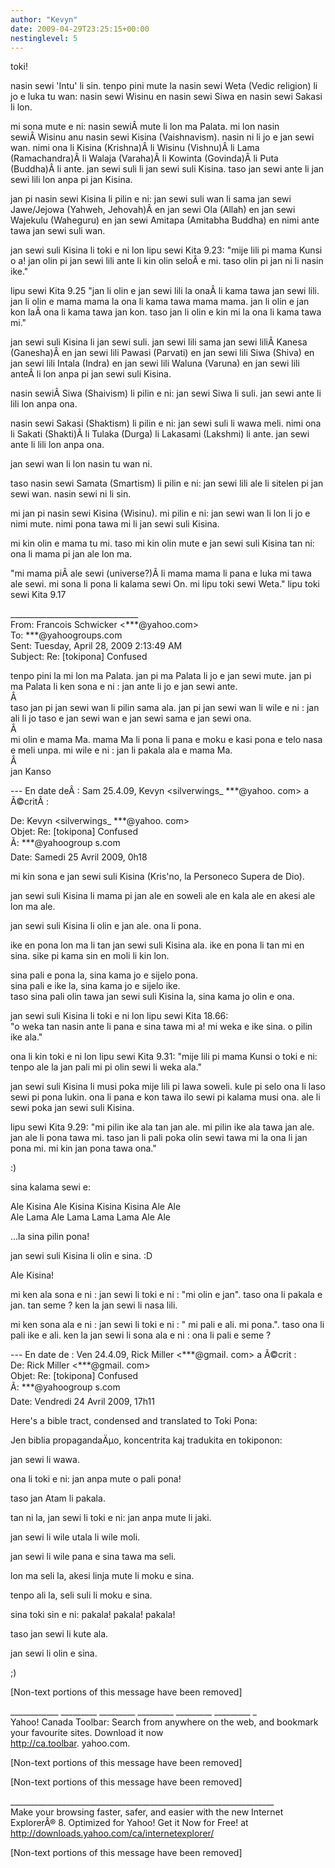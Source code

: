 ```yaml
---
author: "Kevyn"
date: 2009-04-29T23:25:15+00:00
nestinglevel: 5
---
```

toki!  
  
nasin sewi 'Intu' li sin. tenpo pini mute la nasin sewi Weta (Vedic religion) li jo e luka tu wan: nasin sewi Wisinu en nasin sewi Siwa en nasin sewi Sakasi li lon.  
  
mi sona mute e ni: nasin sewiÂ mute li lon ma Palata. mi lon nasin sewiÂ Wisinu anu nasin sewi Kisina (Vaishnavism). nasin ni li jo e jan sewi wan. nimi ona li Kisina (Krishna)Â li Wisinu (Vishnu)Â li Lama (Ramachandra)Â li Walaja (Varaha)Â li Kowinta (Govinda)Â li Puta (Buddha)Â li ante. jan sewi suli li jan sewi suli Kisina. taso jan sewi ante li jan sewi lili lon anpa pi jan Kisina.  
  
jan pi nasin sewi Kisina li pilin e ni: jan sewi suli wan li sama jan sewi Jawe/Jejowa (Yahweh, Jehovah)Â en jan sewi Ola (Allah) en jan sewi Wajekulu (Waheguru) en jan sewi Amitapa (Amitabha Buddha) en nimi ante tawa jan sewi suli wan.  
  
jan sewi suli Kisina li toki e ni lon lipu sewi Kita 9.23: "mije lili pi mama Kunsi o a! jan olin pi jan sewi lili ante li kin olin seloÂ e mi. taso olin pi jan ni li nasin ike."  
  
lipu sewi Kita 9.25 "jan li olin e jan sewi lili la onaÂ li kama tawa jan sewi lili. jan li olin e mama mama la ona li kama tawa mama mama. jan li olin e jan kon laÂ ona li kama tawa jan kon. taso jan li olin e kin mi la ona li kama tawa mi."  
  
jan sewi suli Kisina li jan sewi suli. jan sewi lili sama jan sewi liliÂ Kanesa (Ganesha)Â en jan sewi lili Pawasi (Parvati) en jan sewi lili Siwa (Shiva) en jan sewi lili Intala (Indra) en jan sewi lili Waluna (Varuna) en jan sewi lili anteÂ li lon anpa pi jan sewi suli Kisina.  
  
  
  
nasin sewiÂ Siwa (Shaivism) li pilin e ni: jan sewi Siwa li suli. jan sewi ante li lili lon anpa ona.  
  
nasin sewi Sakasi (Shaktism) li pilin e ni: jan sewi suli li wawa meli. nimi ona li Sakati (Shakti)Â li Tulaka (Durga) li Lakasami (Lakshmi) li ante. jan sewi ante li lili lon anpa ona.  
  
jan sewi wan li lon nasin tu wan ni.  
  
taso nasin sewi Samata (Smartism) li pilin e ni: jan sewi lili ale li sitelen pi jan sewi wan. nasin sewi ni li sin.  
  
mi jan pi nasin sewi Kisina (Wisinu). mi pilin e ni: jan sewi wan li lon li jo e nimi mute. nimi pona tawa mi li jan sewi suli Kisina.  
  
mi kin olin e mama tu mi. taso mi kin olin mute e jan sewi suli Kisina tan ni: ona li mama pi jan ale lon ma.  
  
"mi mama piÂ ale sewi (universe?)Â li mama mama li pana e luka mi tawa ale sewi. mi sona li pona li kalama sewi On. mi lipu toki sewi Weta." lipu toki sewi Kita 9.17  
  
  
\_\_\_\_\_\_\_\_\_\_\_\_\_\_\_\_\_\_\_\_\_\_\_\_\_\_\_\_\_\_\_\_  
From: Francois Schwicker <\*\*\*@yahoo.com>  
To: \*\*\*@yahoogroups.com  
Sent: Tuesday, April 28, 2009 2:13:49 AM  
Subject: Re: \[tokipona\] Confused  
  
  
  
  
  
tenpo pini la mi lon ma Palata. jan pi ma Palata li jo e jan sewi mute. jan pi ma Palata li ken sona e ni : jan ante li jo e jan sewi ante.  
Â   
taso jan pi jan sewi wan li pilin sama ala. jan pi jan sewi wan li wile e ni : jan ali li jo taso e jan sewi wan e jan sewi sama e jan sewi ona.  
Â   
mi olin e mama Ma. mama Ma li pona li pana e moku e kasi pona e telo nasa e meli unpa. mi wile e ni : jan li pakala ala e mama Ma.  
Â   
jan Kanso  
  
\--- En date deÂ : Sam 25.4.09, Kevyn <silverwings\_ \*\*\*@yahoo. com> a Ã©critÂ :  
  
De: Kevyn <silverwings\_ \*\*\*@yahoo. com>  
Objet: Re: \[tokipona\] Confused  
Ã: \*\*\*@yahoogroup s.com  
Date: Samedi 25 Avril 2009, 0h18  
  
mi kin sona e jan sewi suli Kisina (Kris'no, la Personeco Supera de Dio).  
  
jan sewi suli Kisina li mama pi jan ale en soweli ale en kala ale en akesi ale lon ma ale.  
  
jan sewi suli Kisina li olin e jan ale. ona li pona.  
  
ike en pona lon ma li tan jan sewi suli Kisina ala. ike en pona li tan mi en sina. sike pi kama sin en moli li kin lon.  
  
sina pali e pona la, sina kama jo e sijelo pona.  
sina pali e ike la, sina kama jo e sijelo ike.  
taso sina pali olin tawa jan sewi suli Kisina la, sina kama jo olin e ona.  
  
jan sewi suli Kisina li toki e ni lon lipu sewi Kita 18.66:  
"o weka tan nasin ante li pana e sina tawa mi a! mi weka e ike sina. o pilin ike ala."  
  
ona li kin toki e ni lon lipu sewi Kita 9.31: "mije lili pi mama Kunsi o toki e ni: tenpo ale la jan pali mi pi olin sewi li weka ala."  
  
jan sewi suli Kisina li musi poka mije lili pi lawa soweli. kule pi selo ona li laso sewi pi pona lukin. ona li pana e kon tawa ilo sewi pi kalama musi ona. ale li sewi poka jan sewi suli Kisina.  
  
lipu sewi Kita 9.29: "mi pilin ike ala tan jan ale. mi pilin ike ala tawa jan ale. jan ale li pona tawa mi. taso jan li pali poka olin sewi tawa mi la ona li jan pona mi. mi kin jan pona tawa ona."  
  
:)  
  
sina kalama sewi e:  
  
Ale Kisina Ale Kisina Kisina Kisina Ale Ale  
Ale Lama Ale Lama Lama Lama Ale Ale  
  
...la sina pilin pona!  
  
jan sewi suli Kisina li olin e sina. :D  
  
Ale Kisina!  
  
mi ken ala sona e ni : jan sewi li toki e ni : "mi olin e jan". taso ona li pakala e jan. tan seme ? ken la jan sewi li nasa lili.  
  
mi ken sona ala e ni : jan sewi li toki e ni : " mi pali e ali. mi pona.". taso ona li pali ike e ali. ken la jan sewi li sona ala e ni : ona li pali e seme ?  
  
\--- En date de : Ven 24.4.09, Rick Miller <\*\*\*@gmail. com> a Ã©crit :  
De: Rick Miller <\*\*\*@gmail. com>  
Objet: Re: \[tokipona\] Confused  
Ã: \*\*\*@yahoogroup s.com  
Date: Vendredi 24 Avril 2009, 17h11  
  
Here's a bible tract, condensed and translated to Toki Pona:  
  
Jen biblia propagandaÄµo, koncentrita kaj tradukita en tokiponon:  
  
jan sewi li wawa.  
  
ona li toki e ni: jan anpa mute o pali pona!  
  
taso jan Atam li pakala.  
  
tan ni la, jan sewi li toki e ni: jan anpa mute li jaki.  
  
jan sewi li wile utala li wile moli.  
  
jan sewi li wile pana e sina tawa ma seli.  
  
lon ma seli la, akesi linja mute li moku e sina.  
  
tenpo ali la, seli suli li moku e sina.  
  
sina toki sin e ni: pakala! pakala! pakala!  
  
taso jan sewi li kute ala.  
  
jan sewi li olin e sina.  
  
;)  
  
\[Non-text portions of this message have been removed\]  
  
\_\_\_\_\_\_\_\_\_\_\_\_ \_\_\_\_\_\_\_\_\_ \_\_\_\_\_\_\_\_\_ \_\_\_\_\_\_\_\_\_ \_\_\_\_\_\_\_\_\_ \_\_\_\_\_\_\_\_\_ \_  
Yahoo! Canada Toolbar: Search from anywhere on the web, and bookmark your favourite sites. Download it now  
http://ca.toolbar. yahoo.com.  
  
\[Non-text portions of this message have been removed\]  
  
\[Non-text portions of this message have been removed\]  
  
  
  
  
  
\_\_\_\_\_\_\_\_\_\_\_\_\_\_\_\_\_\_\_\_\_\_\_\_\_\_\_\_\_\_\_\_\_\_\_\_\_\_\_\_\_\_\_\_\_\_\_\_\_\_\_\_\_\_\_\_\_\_\_\_\_\_\_\_\_\_  
Make your browsing faster, safer, and easier with the new Internet ExplorerÂ® 8. Optimized for Yahoo! Get it Now for Free! at http://downloads.yahoo.com/ca/internetexplorer/  
  
\[Non-text portions of this message have been removed\]